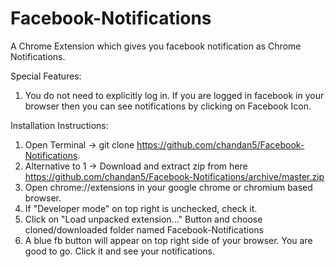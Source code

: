 # Facebook-Notifications
A Chrome Extension which gives you facebook notification as Chrome Notifications.

Special Features:

1. You do not need to explicitly log in. If you are logged in facebook in your browser then you can see notifications by clicking on Facebook Icon.

Installation Instructions:

1. Open Terminal -> git clone https://github.com/chandan5/Facebook-Notifications.
2. Alternative to 1 -> Download and extract zip from here https://github.com/chandan5/Facebook-Notifications/archive/master.zip
3. Open chrome://extensions in your google chrome or chromium based browser.
4. If "Developer mode" on top right is unchecked, check it.
5. Click on "Load unpacked extension..." Button and choose cloned/downloaded folder named Facebook-Notifications
6. A blue fb button will appear on top right side of your browser. You are good to go. Click it and see your notifications.

